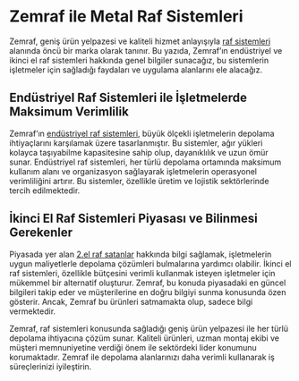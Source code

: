 <h1>Zemraf ile Metal Raf Sistemleri</h1>

Zemraf, geniş ürün yelpazesi ve kaliteli hizmet anlayışıyla <a href="https://www.zemraf.com/tr">raf sistemleri</a> alanında öncü bir marka olarak tanınır. Bu yazıda, Zemraf’ın endüstriyel ve ikinci el raf sistemleri hakkında genel bilgiler sunacağız, bu sistemlerin işletmeler için sağladığı faydaları ve uygulama alanlarını ele alacağız.

<h2>Endüstriyel Raf Sistemleri ile İşletmelerde Maksimum Verimlilik</h2>

Zemraf’ın <a href="https://www.zemraf.com/tr/blog/endustriyel-raf-sistemleri">endüstriyel raf sistemleri</a>, büyük ölçekli işletmelerin depolama ihtiyaçlarını karşılamak üzere tasarlanmıştır. Bu sistemler, ağır yükleri kolayca taşıyabilme kapasitesine sahip olup, dayanıklılık ve uzun ömür sunar. Endüstriyel raf sistemleri, her türlü depolama ortamında maksimum kullanım alanı ve organizasyon sağlayarak işletmelerin operasyonel verimliliğini artırır. Bu sistemler, özellikle üretim ve lojistik sektörlerinde tercih edilmektedir.

<h2>İkinci El Raf Sistemleri Piyasası ve Bilinmesi Gerekenler</h2>

Piyasada yer alan <a href="https://www.zemraf.com/tr/blog/ikinci-el-raf-sistemleri">2.el raf satanlar</a> hakkında bilgi sağlamak, işletmelerin uygun maliyetlerle depolama çözümleri bulmalarına yardımcı olabilir. İkinci el raf sistemleri, özellikle bütçesini verimli kullanmak isteyen işletmeler için mükemmel bir alternatif oluşturur. Zemraf, bu konuda piyasadaki en güncel bilgileri takip eder ve müşterilerine en doğru bilgiyi sunma konusunda özen gösterir. Ancak, Zemraf bu ürünleri satmamakta olup, sadece bilgi vermektedir.

Zemraf, raf sistemleri konusunda sağladığı geniş ürün yelpazesi ile her türlü depolama ihtiyacına çözüm sunar. Kaliteli ürünleri, uzman montaj ekibi ve müşteri memnuniyetine verdiği önem ile sektördeki lider konumunu korumaktadır. Zemraf ile depolama alanlarınızı daha verimli kullanarak iş süreçlerinizi iyileştirin.
